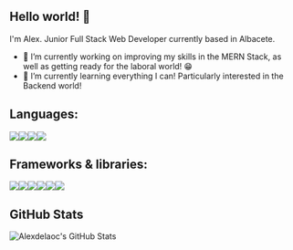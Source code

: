 ## Hello world! 👋
I'm Alex. Junior Full Stack Web Developer currently based in Albacete.

- 🔭 I’m currently working on improving my skills in the MERN Stack, as well as getting ready for the laboral world! 😁
- 🌱 I’m currently learning everything I can! Particularly interested in the Backend world!

## Languages:
<img src="https://img.shields.io/badge/HTML5-E34F26?style=for-the-badge&logo=html5&logoColor=white"><img src="https://img.shields.io/badge/CSS3-1572B6?style=for-the-badge&logo=css3&logoColor=white"><img src="https://img.shields.io/badge/JavaScript-323330?style=for-the-badge&logo=javascript&logoColor=F7DF1E"><img src="https://img.shields.io/badge/TypeScript-007ACC?style=for-the-badge&logo=typescript&logoColor=white">

## Frameworks & libraries:
<img src="https://img.shields.io/badge/Node.js-339933?style=for-the-badge&logo=nodedotjs&logoColor=white"><img src="https://img.shields.io/badge/Express.js-000000?style=for-the-badge&logo=express&logoColor=white"><img src="https://img.shields.io/badge/React-20232A?style=for-the-badge&logo=react&logoColor=61DAFB"><img src="https://img.shields.io/badge/Redux-593D88?style=for-the-badge&logo=redux&logoColor=white"><img src="https://img.shields.io/badge/Sass-CC6699?style=for-the-badge&logo=sass&logoColor=white"><img src="https://img.shields.io/badge/Material%20UI-007FFF?style=for-the-badge&logo=mui&logoColor=white">


## GitHub Stats
<img align="left" alt="Alexdelaoc's GitHub Stats" src="https://github-readme-stats-alexdelaoc.vercel.app/api?username=Alexdelaoc&show_icons=true&theme=dracula">
